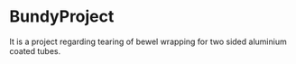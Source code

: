 BundyProject
============

It is a project regarding tearing of bewel wrapping for two sided aluminium coated tubes.